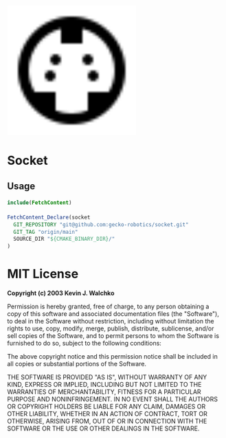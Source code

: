 <img src="docs/socket.svg" width="300px">

# Socket

## Usage

```cmake
include(FetchContent)

FetchContent_Declare(socket
  GIT_REPOSITORY "git@github.com:gecko-robotics/socket.git"
  GIT_TAG "origin/main"
  SOURCE_DIR "${CMAKE_BINARY_DIR}/"
)
```

# MIT License

**Copyright (c) 2003 Kevin J. Walchko**

Permission is hereby granted, free of charge, to any person obtaining a copy
of this software and associated documentation files (the "Software"), to deal
in the Software without restriction, including without limitation the rights
to use, copy, modify, merge, publish, distribute, sublicense, and/or sell
copies of the Software, and to permit persons to whom the Software is
furnished to do so, subject to the following conditions:

The above copyright notice and this permission notice shall be included in all
copies or substantial portions of the Software.

THE SOFTWARE IS PROVIDED "AS IS", WITHOUT WARRANTY OF ANY KIND, EXPRESS OR
IMPLIED, INCLUDING BUT NOT LIMITED TO THE WARRANTIES OF MERCHANTABILITY,
FITNESS FOR A PARTICULAR PURPOSE AND NONINFRINGEMENT. IN NO EVENT SHALL THE
AUTHORS OR COPYRIGHT HOLDERS BE LIABLE FOR ANY CLAIM, DAMAGES OR OTHER
LIABILITY, WHETHER IN AN ACTION OF CONTRACT, TORT OR OTHERWISE, ARISING FROM,
OUT OF OR IN CONNECTION WITH THE SOFTWARE OR THE USE OR OTHER DEALINGS IN THE
SOFTWARE.
